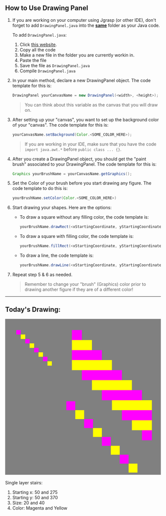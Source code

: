 ## How to Use Drawing Panel

1. If you are working on your computer using Jgrasp (or other IDE), don't forget to add `DrawingPanel.java` into the <u>**same**</u> folder as your Java code.

   To add `DrawingPanel.java`:

   1. Click [this website](http://www.buildingjavaprograms.com/drawingpanel/DrawingPanel.java).
   2. Copy all the code
   3. Make a new file in the folder you are currently workin in.
   4. Paste the file
   5. Save the file as `DrawingPanel.java`
   6. Compile `DrawingPanel.java`

2. In your main method, declare a new DrawingPanel object. The code template for this is:

   ```java
   DrawingPanel yourCanvasName = new DrawingPanel(<width>, <height>);
   ```

   > You can think about this variable as the canvas that you will draw on.

3. After setting up your "canvas", you want to set up the background color of your "canvas". The code template for this is:

   ```java
   yourCanvasName.setBackground(Color.<SOME_COLOR_HERE>);
   ```

   > If you are working in your IDE, make sure that you have the code `import java.awt.*` before `public class ... {}`.

4. After you create a DrawingPanel object, you should get the "paint brush" associated to your DrawingPanel. The code template for this is:

   ```java
   Graphics yourBrushName = yourCanvasName.getGraphics();
   ```

5. Set the Color of your brush before you start drawing any figure. The code template to do this is:

   ```java
   yourBrushName.setColor(Color.<SOME_COLOR_HERE>)
   ```

6. Start drawing your shapes. Here are the options:

   - To draw a square without any filling color, the code template is:

     ```java
     yourBrushName.drawRect(<xStartingCoordinate, yStartingCoordinate>, <width>, <height>);
     ```

   - To draw a square with filling color, the code template is:

     ```java
     yourBrushName.fillRect(<xStartingCoordinate, yStartingCoordinate>, <width>, <height>);
     ```

   - To draw a line, the code template is:

     ```java
     yourBrushName.drawLine(<xStartingCoordinate, yStartingCoordinate>, <xEndingCoordinate>, <yEndingCoordinate>);
     ```

7. Repeat step 5 & 6 as needed.

   > Remember to change your "brush" (Graphics) color prior to drawing another figure if they are of a different color!

---

## Today's Drawing:

![Image](/Stairs.png)

Single layer stairs:

1. Starting x: 50 and 275
2. Starting y: 50 and 370
3. Size: 20 and 40
4. Color: Magenta and Yellow
